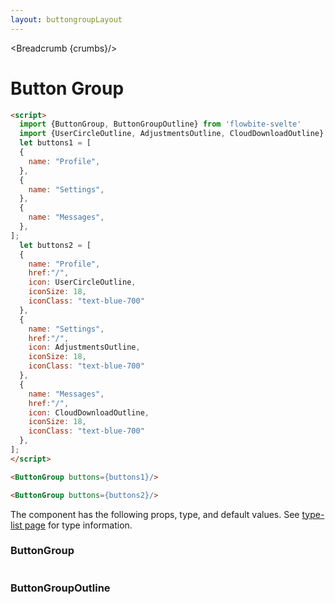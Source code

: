 ```yaml
---
layout: buttongroupLayout
---
```


<script>
  import Htwo from '../utils/Htwo.svelte'
    import ExampleDiv from '../utils/ExampleDiv.svelte'
  import {ButtonGroup, ButtonGroupOutline, Table, TableDefaultRow, Breadcrumb } from '$lib/index';
  import {UserCircleOutline, AdjustmentsOutline, CloudDownloadOutline} from "svelte-heros"
  import componentProps from '../props/ButtonGroup.json'
  import componentProps2 from '../props/ButtonGroupOutline.json'
  // Props table
  let items = componentProps.props
  let items2 = componentProps2.props
	let propHeader = ['Name', 'Type', 'Default']
	
	let divClass='w-full relative overflow-x-auto shadow-md sm:rounded-lg py-4'
let theadClass ='text-xs text-gray-700 uppercase bg-gray-50 dark:bg-gray-700 dark:text-white'

  let buttons1 = [
  {
    name: "Profile",
  },
  {
    name: "Settings",
  },
  {
    name: "Messages",
  },
];
  let buttons2 = [
  {
    name: "Profile",
    href:"/",
    icon: UserCircleOutline,
    iconSize: 18,
    iconClass: "text-blue-700"
  },
  {
    name: "Settings",
    href:"/",
    icon: AdjustmentsOutline,
    iconSize: 18,
    iconClass: "text-blue-700"
  },
  {
    name: "Messages",
    href:"/",
    icon: CloudDownloadOutline,
    iconSize: 18,
    iconClass: "text-blue-700"
  },
];

  let crumbs = [
    {
      label:'Home',
      href:'/'
    },
    {
      label:'Button groups',
      href:'/button-groups/'
    },
    {
      label:'Button group default',
      href:'/button-groups/default'
    },
  ]
	import Responsive from '../utils/Responsive.svelte';
</script>

<Responsive />

<Breadcrumb {crumbs}/>

<h1 class="text-3xl w-full dark:text-white py-8">Button Group</h1>

<Htwo label="Set up" />

```html
<script>
  import {ButtonGroup, ButtonGroupOutline} from 'flowbite-svelte'
  import {UserCircleOutline, AdjustmentsOutline, CloudDownloadOutline} from "svelte-heros"
  let buttons1 = [
  {
    name: "Profile",
  },
  {
    name: "Settings",
  },
  {
    name: "Messages",
  },
];
  let buttons2 = [
  {
    name: "Profile",
    href:"/",
    icon: UserCircleOutline,
    iconSize: 18,
    iconClass: "text-blue-700"
  },
  {
    name: "Settings",
    href:"/",
    icon: AdjustmentsOutline,
    iconSize: 18,
    iconClass: "text-blue-700"
  },
  {
    name: "Messages",
    href:"/",
    icon: CloudDownloadOutline,
    iconSize: 18,
    iconClass: "text-blue-700"
  },
];
</script>
```

<Htwo label="Default" />

<ExampleDiv>
<ButtonGroup buttons={buttons1}/>
</ExampleDiv>


```html
<ButtonGroup buttons={buttons1}/>
```

<Htwo label="Default with icon" />

<ExampleDiv>
<ButtonGroup buttons={buttons2}/>
</ExampleDiv>


```html
<ButtonGroup buttons={buttons2}/>
```

<Htwo label="Props" />

<p>The component has the following props, type, and default values. See <a href="/type-list">type-list page</a> for type information.</p>

<h3>ButtonGroup</h3>

<Table header={propHeader} {divClass} {theadClass}>
  <TableDefaultRow {items} rowState='hover' />
</Table>

<h3>ButtonGroupOutline</h3>

<Table header={propHeader} {divClass} {theadClass}>
  <TableDefaultRow items={items2} rowState='hover' />
</Table>